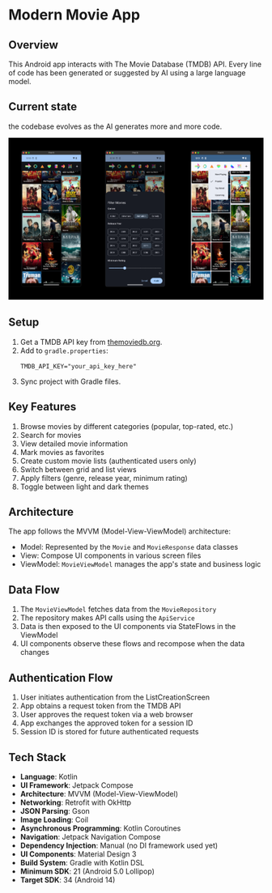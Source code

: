 # Modern Movie App

## Overview

This Android app interacts with The Movie Database (TMDB) API. Every line of code has been generated
or suggested by AI using a large language model.

## Current state

the codebase evolves as the AI generates more and more code.

![p5.png](docs%2Fassets%2Fp5.png)

## Setup

1. Get a TMDB API key from [themoviedb.org](https://www.themoviedb.org/).
2. Add to `gradle.properties`:
   ```
   TMDB_API_KEY="your_api_key_here"
   ```
3. Sync project with Gradle files.

## Key Features

1. Browse movies by different categories (popular, top-rated, etc.)
2. Search for movies
3. View detailed movie information
4. Mark movies as favorites
5. Create custom movie lists (authenticated users only)
6. Switch between grid and list views
7. Apply filters (genre, release year, minimum rating)
8. Toggle between light and dark themes

## Architecture

The app follows the MVVM (Model-View-ViewModel) architecture:

- Model: Represented by the `Movie` and `MovieResponse` data classes
- View: Compose UI components in various screen files
- ViewModel: `MovieViewModel` manages the app's state and business logic

## Data Flow

1. The `MovieViewModel` fetches data from the `MovieRepository`
2. The repository makes API calls using the `ApiService`
3. Data is then exposed to the UI components via StateFlows in the ViewModel
4. UI components observe these flows and recompose when the data changes

## Authentication Flow

1. User initiates authentication from the ListCreationScreen
2. App obtains a request token from the TMDB API
3. User approves the request token via a web browser
4. App exchanges the approved token for a session ID
5. Session ID is stored for future authenticated requests

## Tech Stack

- **Language**: Kotlin
- **UI Framework**: Jetpack Compose
- **Architecture**: MVVM (Model-View-ViewModel)
- **Networking**: Retrofit with OkHttp
- **JSON Parsing**: Gson
- **Image Loading**: Coil
- **Asynchronous Programming**: Kotlin Coroutines
- **Navigation**: Jetpack Navigation Compose
- **Dependency Injection**: Manual (no DI framework used yet)
- **UI Components**: Material Design 3
- **Build System**: Gradle with Kotlin DSL
- **Minimum SDK**: 21 (Android 5.0 Lollipop)
- **Target SDK**: 34 (Android 14)